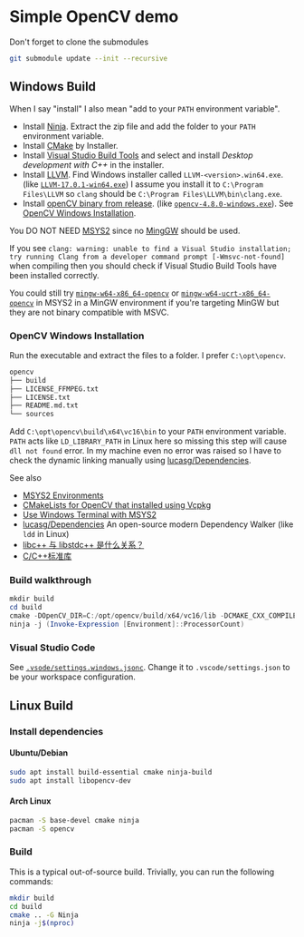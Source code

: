 # Simple OpenCV demo

Don't forget to clone the submodules

```bash
git submodule update --init --recursive
```

## Windows Build

When I say "install" I also mean "add to your `PATH` environment variable".

- Install [Ninja](https://ninja-build.org/). Extract the zip file and add the
  folder to your `PATH` environment variable.
- Install [CMake](https://cmake.org/download/) by Installer.
- Install [Visual Studio Build Tools](https://visualstudio.microsoft.com/downloads/?q=build+tools) and select and install *Desktop development
with C++* in the installer.
- Install [LLVM](https://github.com/llvm/llvm-project/releases). Find Windows
installer called `LLVM-<version>.win64.exe`. (like [`LLVM-17.0.1-win64.exe`](https://github.com/llvm/llvm-project/releases/download/llvmorg-17.0.1/LLVM-17.0.1-win64.exe))
I assume you install it to `C:\Program Files\LLVM` so `clang` should be `C:\Program Files\LLVM\bin\clang.exe`.
- Install [openCV binary from release](https://opencv.org/releases/). (like [`opencv-4.8.0-windows.exe`](https://github.com/opencv/opencv/releases/download/4.8.0/opencv-4.8.0-windows.exe)). See [OpenCV Windows Installation](#opencv-windows-installation).

You DO NOT NEED [MSYS2](https://www.msys2.org/) since no [MingGW](https://www.mingw-w64.org/) should be used. 

If you see `clang: warning: unable to find a Visual Studio installation; try running Clang from a developer command prompt [-Wmsvc-not-found]` when compiling then you should check if Visual Studio Build Tools have been installed correctly.

You could still try
[`mingw-w64-x86_64-opencv`](https://packages.msys2.org/package/mingw-w64-x86_64-opencv)
or
[`mingw-w64-ucrt-x86_64-opencv`](https://packages.msys2.org/package/mingw-w64-ucrt-x86_64-opencv)
in MSYS2 in a MinGW environment if you're targeting MinGW but they are not binary compatible with MSVC.

### OpenCV Windows Installation

Run the executable and extract the files to a folder. I prefer `C:\opt\opencv`. 

```txt
opencv
├── build
├── LICENSE_FFMPEG.txt
├── LICENSE.txt
├── README.md.txt
└── sources
```

Add `C:\opt\opencv\build\x64\vc16\bin` to your `PATH` environment variable. `PATH` acts like `LD_LIBRARY_PATH` in Linux here
so missing this step will cause `dll not found` error. In my machine even no error was raised so I have to check the dynamic linking manually using [lucasg/Dependencies](https://github.com/lucasg/Dependencies).

See also

- [MSYS2 Environments](https://www.msys2.org/docs/environments/)
- [CMakeLists for OpenCV that installed using Vcpkg ](https://gist.github.com/UnaNancyOwen/5061d8c966178b753447e8a9f9ac8cf1)
- [Use Windows Terminal with MSYS2](https://www.msys2.org/docs/terminals/)
- [lucasg/Dependencies](https://github.com/lucasg/Dependencies) An open-source modern Dependency Walker (like `ldd` in Linux)
- [libc++ 与 libstdc++ 是什么关系？](https://www.zhihu.com/question/343205052)
- [C/C++标准库](https://zhuanlan.zhihu.com/p/566419668)

### Build walkthrough

```powershell
mkdir build
cd build
cmake -DOpenCV_DIR=C:/opt/opencv/build/x64/vc16/lib -DCMAKE_CXX_COMPILER="C:/Program Files/LLVM/bin/clang++.exe" -DCMAKE_C_COMPILER="C:/Program Files/LLVM/bin/clang.exe" -G Ninja ..
ninja -j (Invoke-Expression [Environment]::ProcessorCount)
```

### Visual Studio Code

See [`.vsode/settings.windows.jsonc`](./.vscode/settings.windows.jsonc). Change it to `.vscode/settings.json` to be your workspace configuration.

## Linux Build

### Install dependencies

#### Ubuntu/Debian

```bash
sudo apt install build-essential cmake ninja-build
sudo apt install libopencv-dev
```

#### Arch Linux

```bash
pacman -S base-devel cmake ninja
pacman -S opencv
```

### Build

This is a typical out-of-source build. Trivially, you can run the following commands:

```bash
mkdir build
cd build
cmake .. -G Ninja
ninja -j$(nproc)
```

